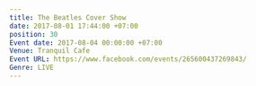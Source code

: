 ```yaml
---
title: The Beatles Cover Show
date: 2017-08-01 17:44:00 +07:00
position: 30
Event date: 2017-08-04 00:00:00 +07:00
Venue: Tranquil Cafe
Event URL: https://www.facebook.com/events/265600437269843/
Genre: LIVE
---
```


